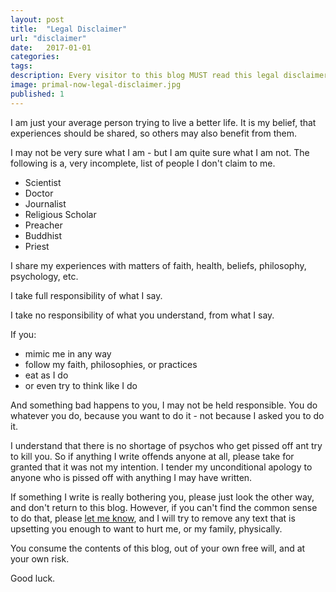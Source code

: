 ```yaml
---
layout: post
title:  "Legal Disclaimer"
url: "disclaimer"
date:   2017-01-01
categories:
tags:
description: Every visitor to this blog MUST read this legal disclaimer. I take no responsibility for what you do after reading my recommendations.
image: primal-now-legal-disclaimer.jpg
published: 1
---
```




I am just your average person trying to live a better life. It is my belief, that experiences should be shared, so others may also benefit from them.

I may not be very sure what I am - but I am quite sure what I am not. The following is a, very incomplete, list of people I don't claim to me.

- Scientist
- Doctor
- Journalist
- Religious Scholar
- Preacher
- Buddhist
- Priest

I share my experiences with matters of faith, health, beliefs, philosophy, psychology, etc.

I take full responsibility of what I say.

I take no responsibility of what you understand, from what I say.

If you:
* mimic me in any way
* follow my faith, philosophies, or practices
* eat as I do
* or even try to think like I do

And something bad happens to you, I may not be held responsible. You do whatever you do, because you want to do it - not because I asked you to do it.

I understand that there is no shortage of psychos who get pissed off ant try to kill you. So if anything I write offends anyone at all, please take for granted that it was not my intention. I tender my unconditional apology to anyone who is pissed off with anything I may have written.

If something I write is really bothering you, please just look the other way, and don't return to this blog. However, if you can't find the common sense to do that, please [let me know](/contact), and I will try to remove any text that is upsetting you enough to want to hurt me, or my family, physically.

You consume the contents of this blog, out of your own free will, and at your own risk.

Good luck.
